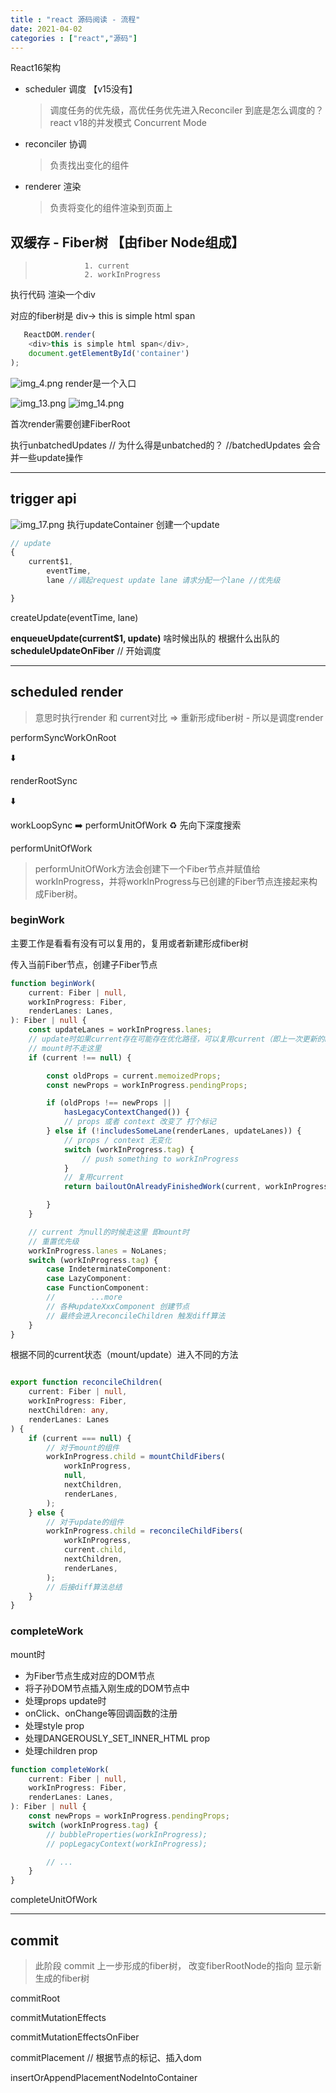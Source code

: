 ```yaml
---
title : "react 源码阅读 - 流程"
date: 2021-04-02
categories : ["react","源码"]
---
```

React16架构

* scheduler 调度 【v15没有】
  > 调度任务的优先级，高优任务优先进入Reconciler
  > 到底是怎么调度的？
  > react v18的并发模式 Concurrent Mode
* reconciler 协调 
  > 负责找出变化的组件
* renderer 渲染
  > 负责将变化的组件渲染到页面上

<!--more-->  
## 双缓存 - Fiber树 【由fiber Node组成】
>                1. current
>                2. workInProgress

执行代码 渲染一个div

对应的fiber树是 div-> this is simple html span

```javascript
   ReactDOM.render(
	<div>this is simple html span</div>,
	document.getElementById('container')
);
```

![img_4.png](img_4.png)
render是一个入口

![img_13.png](img_13.png)
![img_14.png](img_14.png)

首次render需要创建FiberRoot

执行unbatchedUpdates 
// 为什么得是unbatched的？
//batchedUpdates 会合并一些update操作

---

## trigger api

![img_17.png](img_17.png)
执行updateContainer 创建一个update

```javascript
// update
{
	current$1,
		eventTime,
		lane //调起request update lane 请求分配一个lane //优先级

}
```

createUpdate(eventTime, lane)

**enqueueUpdate(current$1, update)**
啥时候出队的 根据什么出队的
**scheduleUpdateOnFiber**
 // 开始调度

---

## scheduled render

> 意思时执行render 和 current对比 => 重新形成fiber树 - 所以是调度render

performSyncWorkOnRoot

⬇️

renderRootSync

⬇️

workLoopSync ➡️ performUnitOfWork ♻️ 先向下深度搜索

performUnitOfWork
> performUnitOfWork方法会创建下一个Fiber节点并赋值给workInProgress，并将workInProgress与已创建的Fiber节点连接起来构成Fiber树。

### beginWork

主要工作是看看有没有可以复用的，复用或者新建形成fiber树

传入当前Fiber节点，创建子Fiber节点

```typescript
function beginWork(
    current: Fiber | null,
    workInProgress: Fiber,
    renderLanes: Lanes,
): Fiber | null {
    const updateLanes = workInProgress.lanes;
    // update时如果current存在可能存在优化路径，可以复用current（即上一次更新的Fiber节点）
    // mount时不走这里
    if (current !== null) {

        const oldProps = current.memoizedProps;
        const newProps = workInProgress.pendingProps;

        if (oldProps !== newProps ||
            hasLegacyContextChanged()) {
            // props 或者 context 改变了 打个标记
        } else if (!includesSomeLane(renderLanes, updateLanes)) {
            // props / context 无变化
            switch (workInProgress.tag) {
                // push something to workInProgress
            }
            // 复用current 
            return bailoutOnAlreadyFinishedWork(current, workInProgress, renderLanes);

        }
    }

    // current 为null的时候走这里 即mount时
    // 重置优先级
    workInProgress.lanes = NoLanes;
    switch (workInProgress.tag) {
        case IndeterminateComponent:
        case LazyComponent:
        case FunctionComponent:
        //        ...more
        // 各种updateXxxComponent 创建节点
        // 最终会进入reconcileChildren 触发diff算法
    }
}
```

根据不同的current状态（mount/update）进入不同的方法

```typescript

export function reconcileChildren(
    current: Fiber | null,
    workInProgress: Fiber,
    nextChildren: any,
    renderLanes: Lanes
) {
    if (current === null) {
        // 对于mount的组件
        workInProgress.child = mountChildFibers(
            workInProgress,
            null,
            nextChildren,
            renderLanes,
        );
    } else {
        // 对于update的组件
        workInProgress.child = reconcileChildFibers(
            workInProgress,
            current.child,
            nextChildren,
            renderLanes,
        );
        // 后接diff算法总结
    }
}
```

### completeWork

mount时

* 为Fiber节点生成对应的DOM节点
* 将子孙DOM节点插入刚生成的DOM节点中
* 处理props update时
* onClick、onChange等回调函数的注册
* 处理style prop
* 处理DANGEROUSLY_SET_INNER_HTML prop
* 处理children prop

```typescript
function completeWork(
    current: Fiber | null,
    workInProgress: Fiber,
    renderLanes: Lanes,
): Fiber | null {
    const newProps = workInProgress.pendingProps;
    switch (workInProgress.tag) {
        // bubbleProperties(workInProgress);
        // popLegacyContext(workInProgress);

        // ...
    }
}
```

completeUnitOfWork

---

## commit

> 此阶段 commit 上一步形成的fiber树， 改变fiberRootNode的指向 显示新生成的fiber树

commitRoot

commitMutationEffects

commitMutationEffectsOnFiber

commitPlacement // 根据节点的标记、插入dom

insertOrAppendPlacementNodeIntoContainer
